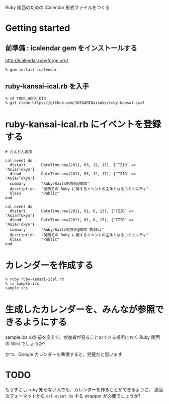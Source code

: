 Ruby 関西のための iCalendar 形式ファイルをつくる

# Getting started

## 前準備 : icalendar gem をインストールする

http://icalendar.rubyforge.org/

    % gem install icalendar

## ruby-kansai-ical.rb を入手

    % cd YOUR_WORK_DIR
    % git clone https://github.com/IKEGAMIDaisuke/ruby-kansai-ical

# ruby-kansai-ical.rb にイベントを登録する

    # どんどん追加

    cal.event do
      dtstart       DateTime.new(2011, 03, 12, 13), {'TZID' => 'Asia/Tokyo'}
      dtend         DateTime.new(2011, 03, 12, 17), {'TZID' => 'Asia/Tokyo'}
      summary       "Ruby/Rails勉強会@関西"
      description   "関西での Ruby に関するイベントの主体となるコミュニティ"
      klass         "Public"
    end
    
    cal.event do
      dtstart       DateTime.new(2011, 01, 8, 13), {'TZID' => 'Asia/Tokyo'}
      dtend         DateTime.new(2011, 01, 8, 17), {'TZID' => 'Asia/Tokyo'}
      summary       "Ruby/Rails勉強会@関西 第48回"
      description   "関西での Ruby に関するイベントの主体となるコミュニティ"
      klass         "Public"
    end

# カレンダーを作成する

    % ruby ruby-kansai-ical.rb
    % ls sample.ics
    sample.ics

# 生成したカレンダーを、みんなが参照できるようにする

sample.ics の名前を変えて、参加者が見ることのできる場所におく
Ruby 関西の Wiki でしょうか?

かつ、Google カレンダーも準備すると、完璧だと思います

# TODO

もうすこし ruby 知らない人でも、カレンダーを作ることができるように、
適当なフォーマットから `cal.event do` する wrapper が必要でしょうか?


